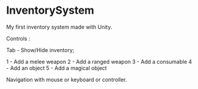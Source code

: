 # InventorySystem

My first inventory system made with Unity.

Controls : 

Tab - Show/Hide inventory;

1 - Add a melee weapon
2 - Add a ranged weapon
3 - Add a consumable
4 - Add an object
5 - Add a magical object

Navigation with mouse or keyboard or controller.

